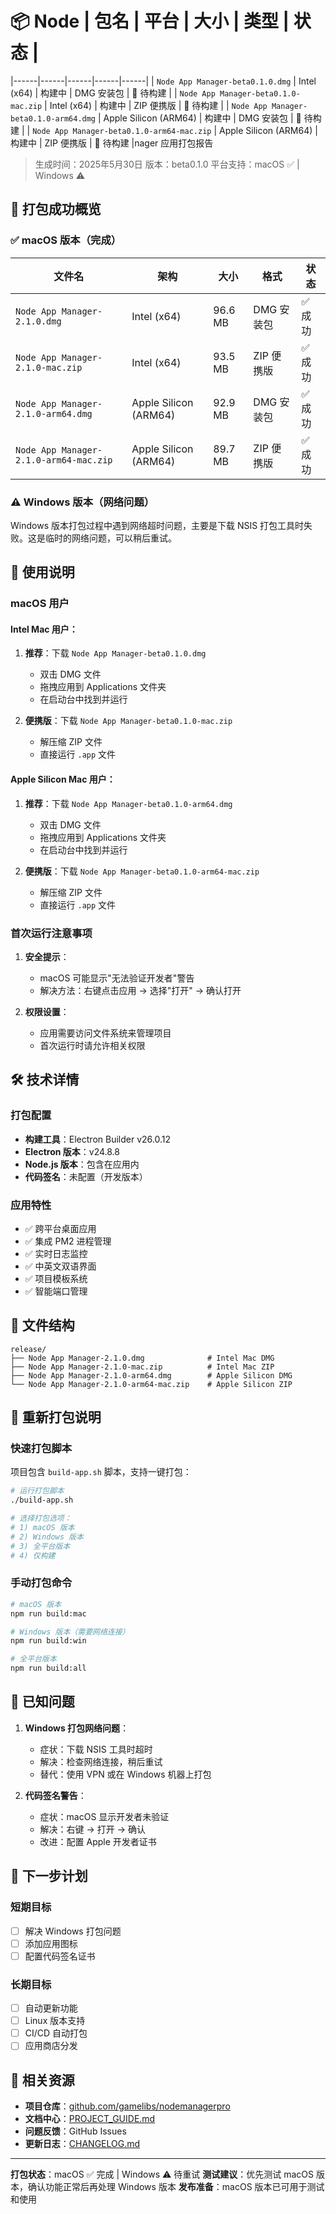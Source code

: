 # 📦 Node | 包名 | 平台 | 大小 | 类型 | 状态 |
|------|------|------|------|------|
| `Node App Manager-beta0.1.0.dmg` | Intel (x64) | 构建中 | DMG 安装包 | 🔄 待构建 |
| `Node App Manager-beta0.1.0-mac.zip` | Intel (x64) | 构建中 | ZIP 便携版 | 🔄 待构建 |
| `Node App Manager-beta0.1.0-arm64.dmg` | Apple Silicon (ARM64) | 构建中 | DMG 安装包 | 🔄 待构建 |
| `Node App Manager-beta0.1.0-arm64-mac.zip` | Apple Silicon (ARM64) | 构建中 | ZIP 便携版 | 🔄 待构建 |nager 应用打包报告

> 生成时间：2025年5月30日
> 版本：beta0.1.0
> 平台支持：macOS ✅ | Windows ⚠️

## 🎉 打包成功概览

### ✅ macOS 版本（完成）

| 文件名 | 架构 | 大小 | 格式 | 状态 |
|--------|------|------|------|------|
| `Node App Manager-2.1.0.dmg` | Intel (x64) | 96.6 MB | DMG 安装包 | ✅ 成功 |
| `Node App Manager-2.1.0-mac.zip` | Intel (x64) | 93.5 MB | ZIP 便携版 | ✅ 成功 |
| `Node App Manager-2.1.0-arm64.dmg` | Apple Silicon (ARM64) | 92.9 MB | DMG 安装包 | ✅ 成功 |
| `Node App Manager-2.1.0-arm64-mac.zip` | Apple Silicon (ARM64) | 89.7 MB | ZIP 便携版 | ✅ 成功 |

### ⚠️ Windows 版本（网络问题）

Windows 版本打包过程中遇到网络超时问题，主要是下载 NSIS 打包工具时失败。这是临时的网络问题，可以稍后重试。

## 🚀 使用说明

### macOS 用户

#### Intel Mac 用户：
1. **推荐**：下载 `Node App Manager-beta0.1.0.dmg`
   - 双击 DMG 文件
   - 拖拽应用到 Applications 文件夹
   - 在启动台中找到并运行

2. **便携版**：下载 `Node App Manager-beta0.1.0-mac.zip`
   - 解压缩 ZIP 文件
   - 直接运行 `.app` 文件

#### Apple Silicon Mac 用户：
1. **推荐**：下载 `Node App Manager-beta0.1.0-arm64.dmg`
   - 双击 DMG 文件
   - 拖拽应用到 Applications 文件夹
   - 在启动台中找到并运行

2. **便携版**：下载 `Node App Manager-beta0.1.0-arm64-mac.zip`
   - 解压缩 ZIP 文件
   - 直接运行 `.app` 文件

### 首次运行注意事项

1. **安全提示**：
   - macOS 可能显示"无法验证开发者"警告
   - 解决方法：右键点击应用 → 选择"打开" → 确认打开

2. **权限设置**：
   - 应用需要访问文件系统来管理项目
   - 首次运行时请允许相关权限

## 🛠️ 技术详情

### 打包配置
- **构建工具**：Electron Builder v26.0.12
- **Electron 版本**：v24.8.8
- **Node.js 版本**：包含在应用内
- **代码签名**：未配置（开发版本）

### 应用特性
- ✅ 跨平台桌面应用
- ✅ 集成 PM2 进程管理
- ✅ 实时日志监控
- ✅ 中英文双语界面
- ✅ 项目模板系统
- ✅ 智能端口管理

## 📁 文件结构

```
release/
├── Node App Manager-2.1.0.dmg              # Intel Mac DMG
├── Node App Manager-2.1.0-mac.zip          # Intel Mac ZIP
├── Node App Manager-2.1.0-arm64.dmg        # Apple Silicon DMG
└── Node App Manager-2.1.0-arm64-mac.zip    # Apple Silicon ZIP
```

## 🔄 重新打包说明

### 快速打包脚本
项目包含 `build-app.sh` 脚本，支持一键打包：

```bash
# 运行打包脚本
./build-app.sh

# 选择打包选项：
# 1) macOS 版本
# 2) Windows 版本  
# 3) 全平台版本
# 4) 仅构建
```

### 手动打包命令

```bash
# macOS 版本
npm run build:mac

# Windows 版本（需要网络连接）
npm run build:win

# 全平台版本
npm run build:all
```

## 🐛 已知问题

1. **Windows 打包网络问题**：
   - 症状：下载 NSIS 工具时超时
   - 解决：检查网络连接，稍后重试
   - 替代：使用 VPN 或在 Windows 机器上打包

2. **代码签名警告**：
   - 症状：macOS 显示开发者未验证
   - 解决：右键 → 打开 → 确认
   - 改进：配置 Apple 开发者证书

## 📝 下一步计划

### 短期目标
- [ ] 解决 Windows 打包问题
- [ ] 添加应用图标
- [ ] 配置代码签名证书

### 长期目标
- [ ] 自动更新功能
- [ ] Linux 版本支持
- [ ] CI/CD 自动打包
- [ ] 应用商店分发

## 🔗 相关资源

- **项目仓库**：[github.com/gamelibs/nodemanagerpro](https://github.com/gamelibs/nodemanagerpro)
- **文档中心**：[PROJECT_GUIDE.md](./PROJECT_GUIDE.md)
- **问题反馈**：GitHub Issues
- **更新日志**：[CHANGELOG.md](./CHANGELOG.md)

---

**打包状态**：macOS ✅ 完成 | Windows ⚠️ 待重试
**测试建议**：优先测试 macOS 版本，确认功能正常后再处理 Windows 版本
**发布准备**：macOS 版本已可用于测试和使用
